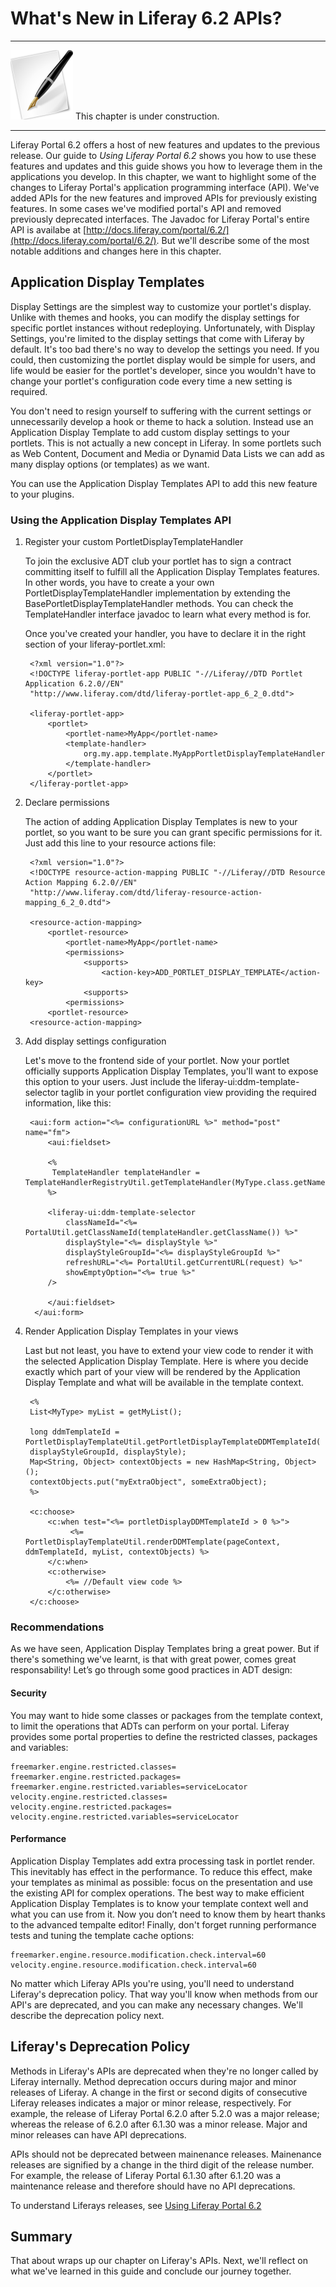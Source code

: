 # What's New in Liferay 6.2 APIs? [](id=whats-new-in-liferay-6-2-apis-liferay-portal-6-2-dev-guide-en)

---

![Note](../../images/tip-pen-paper.png) This chapter is under construction. 

---

Liferay Portal 6.2 offers a host of new features and updates to the previous
release. Our guide to *Using Liferay Portal 6.2* shows you how to use these
features and updates and this guide shows you how to leverage them in the
applications you develop. In this chapter, we want to highlight some of the
changes to Liferay Portal's application programming interface (API). We've added
APIs for the new features and improved APIs for previously existing features. In
some cases we've modified portal's API and removed previously deprecated
interfaces. The Javadoc for Liferay Portal's entire API is availabe at
[http://docs.liferay.com/portal/6.2/](http://docs.liferay.com/portal/6.2/). But
we'll describe some of the most notable additions and changes here in this
chapter. 

<!-- NOTE TO CONTRIBUTERS

Add content describing your API changes. If a section related to your feature
already exists, integrate your content with that section. Otherwise, add a new
section and content describing the your feature's new or modified API. 

Example,

    ## FeatureXYZ

    Describe your new/modified API here

Briefly describe your feature, even if it's an existing feature from the
previous release. Explain what the new or modified API does and whow how to use
it by way of code example. 

If your feature is already described in another chapter of the Dev Guide,
consider describing the API change there instead of here in this chapter. If you
do write about it in another chapter, still mention the API change here in this
chapter and refer to that other chapter and section. That way readers can locate
your API change description from this chapter.

Example,

    ## Message Bus FeatureXYZ

    You can now to x, y, and z in the Message Bus API. See the Using Message Bus
    section of Chapter 6 for details. 

-->

## Application Display Templates

Display Settings are the simplest way to customize your portlet's display.
Unlike with themes and hooks, you can modify the display settings for specific
portlet instances without redeploying. Unfortunately, with Display Settings,
you're limited to the display settings that come with Liferay by default. It's
too bad there's no way to develop the settings you need. If you could, then
customizing the portlet display would be simple for users, and life would be
easier for the portlet's developer, since you wouldn't have to change your
portlet's configuration code every time a new setting is required.
 
You don't need to resign yourself to suffering with the current settings or
unnecessarily develop a hook or theme to hack a solution. Instead use an
Application Display Template to add custom display settings to your portlets.
This is not actually a new concept in Liferay. In some portlets such as Web
Content, Document and Media or Dynamid Data Lists we can add as many display
options (or templates) as we want.

You can use the Application Display Templates API to add this new feature to
your plugins.

### Using the Application Display Templates API

1. Register your custom PortletDisplayTemplateHandler

   To join the exclusive ADT club your portlet has to sign a contract committing itself to fulfill all the Application Display Templates features. In other words, you have to create a your own PortletDisplayTemplateHandler implementation by extending the BasePortletDisplayTemplateHandler methods. You can check the TemplateHandler interface javadoc to learn what every method is for.
 
   Once you've created your handler, you have to declare it in the right section of your liferay-portlet.xml:

    	<?xml version="1.0"?>
    	<!DOCTYPE liferay-portlet-app PUBLIC "-//Liferay//DTD Portlet Application 6.2.0//EN" 
    	"http://www.liferay.com/dtd/liferay-portlet-app_6_2_0.dtd">
    
    	<liferay-portlet-app>
    		<portlet>
    	 		<portlet-name>MyApp</portlet-name>
    			<template-handler>
    	 			org.my.app.template.MyAppPortletDisplayTemplateHandler
    	 		</template-handler>
    		</portlet>
    	</liferay-portlet-app>

2. Declare permissions

   The action of adding Application Display Templates is new to your portlet, so you want to be sure you can grant specific permissions for it. Just add this line to your resource actions file:

    	<?xml version="1.0"?>
    	<!DOCTYPE resource-action-mapping PUBLIC "-//Liferay//DTD Resource Action Mapping 6.2.0//EN" 
    	"http://www.liferay.com/dtd/liferay-resource-action-mapping_6_2_0.dtd">
    	
    	<resource-action-mapping>
    		<portlet-resource>
    	 		<portlet-name>MyApp</portlet-name>
    	 		<permissions>
    	 			<supports>
    	 				<action-key>ADD_PORTLET_DISPLAY_TEMPLATE</action-key>
    				<supports>
    	 		<permissions>
    		<portlet-resource>
    	<resource-action-mapping>
	 
3. Add display settings configuration

   Let's move to the frontend side of your portlet. Now your portlet officially supports Application Display Templates, you'll want to expose this option to your users. Just include the liferay-ui:ddm-template-selector taglib in your portlet configuration view providing the required information, like this:
 
    	<aui:form action="<%= configurationURL %>" method="post" name="fm">
    	 	<aui:fieldset> 
    	 
    		<%
    		 TemplateHandler templateHandler = TemplateHandlerRegistryUtil.getTemplateHandler(MyType.class.getName());
    		%>
    		  
    		<liferay-ui:ddm-template-selector
    			classNameId="<%= PortalUtil.getClassNameId(templateHandler.getClassName()) %>"
    			displayStyle="<%= displayStyle %>"
    			displayStyleGroupId="<%= displayStyleGroupId %>"
    			refreshURL="<%= PortalUtil.getCurrentURL(request) %>"
    			showEmptyOption="<%= true %>"
    		/> 
    
    		</aui:fieldset>
    	 </aui:form>
 
4. Render Application Display Templates in your views

   Last but not least, you have to extend your view code to render it with the selected Application Display Template. Here is where you decide exactly which part of your view will be rendered by the Application Display Template and what will be available in the template context.
 
    	<%
    	List<MyType> myList = getMyList();
    
    	long ddmTemplateId = PortletDisplayTemplateUtil.getPortletDisplayTemplateDDMTemplateId(
    	displayStyleGroupId, displayStyle);
    	Map<String, Object> contextObjects = new HashMap<String, Object>();
    	contextObjects.put("myExtraObject", someExtraObject);
    	%>
    
    	<c:choose>
    		<c:when test="<%= portletDisplayDDMTemplateId > 0 %>">
    			 <%= PortletDisplayTemplateUtil.renderDDMTemplate(pageContext, ddmTemplateId, myList, contextObjects) %>
    		</c:when>
    		<c:otherwise>
    	 		<%= //Default view code %>
    	 	</c:otherwise>
    	</c:choose>


### Recommendations

As we have seen, Application Display Templates bring a great power. But if there's something we've learnt, is that with great power, comes great responsability!  Let’s go through some good practices in ADT design:
 
#### Security
You may want to hide some classes or packages from the template context, to limit the operations that ADTs can perform on your portal. Liferay provides some portal  properties to define the restricted classes, packages and variables:

	freemarker.engine.restricted.classes= 
	freemarker.engine.restricted.packages=
	freemarker.engine.restricted.variables=serviceLocator 
	velocity.engine.restricted.classes= 
	velocity.engine.restricted.packages=
	velocity.engine.restricted.variables=serviceLocator

#### Performance
Application Display Templates add extra processing task in portlet render. This inevitably has effect in the performance. To reduce this effect, make your templates as minimal as possible: focus on the presentation and use the existing API for complex operations. The best way to make efficient Application Display Templates is to know your template context well and what you can use from it. Now you don’t need to know them by heart thanks to the advanced tempalte editor! Finally, don't forget running performance tests and tuning the template cache options:

	freemarker.engine.resource.modification.check.interval=60 
	velocity.engine.resource.modification.check.interval=60

No matter which Liferay APIs you're using, you'll need to understand Liferay's
deprecation policy. That way you'll know when methods from our API's are
deprecated, and you can make any necessary changes. We'll describe the
deprecation policy next. 

## Liferay's Deprecation Policy [](id=liferays-deprecation-policy-liferay-portal-6-2-dev-guide-02-en)

Methods in Liferay's APIs are deprecated when they're no longer called by
Liferay internally. Method deprecation occurs during major and minor releases of
Liferay. A change in the first or second digits of consecutive Liferay releases
indicates a major or minor release, respectively. For example, the release of
Liferay Portal 6.2.0 after 5.2.0 was a major release; whereas the release of
6.2.0 after 6.1.30 was a minor release. Major and minor releases can have API
deprecations. 

APIs should not be deprecated between mainenance releases. Mainenance releases
are signified by a change in the third digit of the release number. For example,
the release of Liferay Portal 6.1.30 after 6.1.20 was a maintenance release and
therefore should have no API deprecations. 

To understand Liferays releases, see [Using Liferay Portal
6.2](https://www.liferay.com/documentation/liferay-portal/6.2/user-guide/-/ai/understanding-liferays-releases-liferay-portal-6-2-user-guide-15-en)

## Summary [](id=summary-liferay-portal-6-2-dev-guide-14-en)

That about wraps up our chapter on Liferay's APIs. Next, we'll reflect on what
we've learned in this guide and conclude our journey together. 
